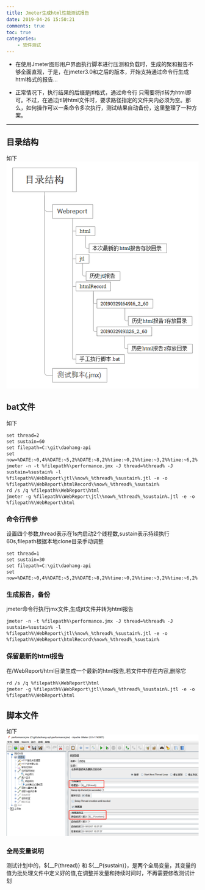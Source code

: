 ```yaml
---
title: Jmeter生成html性能测试报告
date: 2019-04-26 15:50:21
comments: true
toc: true
categories:
	- 软件测试
---
```

   *  在使用Jmeter图形用户界面执行脚本进行压测和负载时，生成的聚和报告不够全面直观，于是，在jmeter3.0和之后的版本，开始支持通过命令行生成html格式的报告... 
   <!--more-->

   *  正常情况下，执行结果的后缀是jtl格式，通过命令行 只需要将jtl转为html即可。不过，在通过jtl转html文件时，要求路径指定的文件夹内必须为空。那么，如何操作可以一条命令多次执行，测试结果自动备份，这里整理了一种方案。

---
## 目录结构
如下
![](/uploads/201904/jmeter_mulu.png)

## bat文件
如下
```
set thread=2
set sustain=60
set filepath=C:\git\daohang-api
set now=%DATE:~0,4%%DATE:~5,2%%DATE:~8,2%%time:~0,2%%time:~3,2%%time:~6,2%
jmeter -n -t %filepath%\performance.jmx -J thread=%thread% -J sustain=%sustain% -l %filepath%\WebReport\jtl\%now%_%thread%_%sustain%.jtl -e -o %filepath%\WebReport\htmlRecord\%now%_%thread%_%sustain%
rd /s /q %filepath%\WebReport\html
jmeter -g %filepath%\WebReport\jtl\%now%_%thread%_%sustain%.jtl -e -o %filepath%\WebReport\html
```
### 命令行传参
设置四个参数,thread表示在1s内启动2个线程数,sustain表示持续执行60s,filepath根据本地clone目录手动调整
```
set thread=1
set sustain=30
set filepath=C:\git\daohang-api
set now=%DATE:~0,4%%DATE:~5,2%%DATE:~8,2%%time:~0,2%%time:~3,2%%time:~6,2%
```
### 生成报告，备份
jmeter命令行执行jmx文件,生成jtl文件并转为html报告
```
jmeter -n -t %filepath%\performance.jmx -J thread=%thread% -J sustain=%sustain% -l %filepath%\WebReport\jtl\%now%_%thread%_%sustain%.jtl -e -o %filepath%\WebReport\htmlRecord\%now%_%thread%_%sustain%
```
### 保留最新的html报告
在/WebReport/html目录生成一个最新的html报告,若文件中存在内容,删除它
```
rd /s /q %filepath%\WebReport\html
jmeter -g %filepath%\WebReport\jtl\%now%_%thread%_%sustain%.jtl -e -o %filepath%\WebReport\html
```

## 脚本文件
如下
![](/uploads/201904/jmeter_jiaoben.png)
### 全局变量说明
测试计划中的，${\_\_P(thread)} 和 ${\_\_P(sustain)}，是两个全局变量，其变量的值为批处理文件中定义好的值,在调整并发量和持续时间时，不再需要修改测试计划